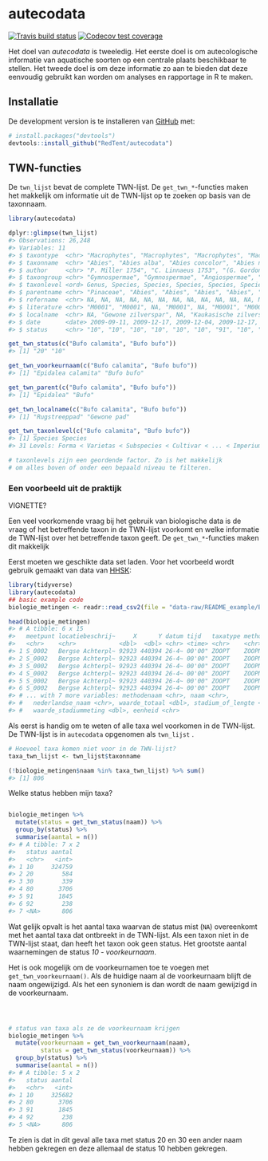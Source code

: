 
<!-- README.md is generated from README.Rmd. Please edit that file -->

# autecodata

<!-- badges: start -->

[![Travis build
status](https://travis-ci.org/RedTent/autecodata.svg?branch=master)](https://travis-ci.org/RedTent/autecodata)
[![Codecov test
coverage](https://codecov.io/gh/RedTent/autecodata/branch/master/graph/badge.svg)](https://codecov.io/gh/RedTent/autecodata?branch=master)
<!-- badges: end -->

Het doel van *autecodata* is tweeledig. Het eerste doel is om
autecologische informatie van aquatische soorten op een centrale plaats
beschikbaar te stellen. Het tweede doel is om deze informatie zo aan te
bieden dat deze eenvoudig gebruikt kan worden om analyses en rapportage
in R te maken.

## Installatie

De development version is te installeren van
[GitHub](https://github.com/) met:

``` r
# install.packages("devtools")
devtools::install_github("RedTent/autecodata")
```

## TWN-functies

De `twn_lijst` bevat de complete TWN-lijst. De `get_twn_*`-functies
maken het makkelijk om informatie uit de TWN-lijst op te zoeken op basis
van de taxonnaam.

``` r
library(autecodata)

dplyr::glimpse(twn_lijst)
#> Observations: 26,248
#> Variables: 11
#> $ taxontype  <chr> "Macrophytes", "Macrophytes", "Macrophytes", "Macro...
#> $ taxonname  <chr> "Abies", "Abies alba", "Abies concolor", "Abies nor...
#> $ author     <chr> "P. Miller 1754", "C. Linnaeus 1753", "(G. Gordon e...
#> $ taxongroup <chr> "Gymnospermae", "Gymnospermae", "Angiospermae", "Gy...
#> $ taxonlevel <ord> Genus, Species, Species, Species, Species, Species,...
#> $ parentname <chr> "Pinaceae", "Abies", "Abies", "Abies", "Abies", "Ab...
#> $ refername  <chr> NA, NA, NA, NA, NA, NA, NA, NA, NA, NA, NA, NA, NA,...
#> $ literature <chr> "M0001", "M0001", NA, "M0001", NA, "M0001", "M0001"...
#> $ localname  <chr> NA, "Gewone zilverspar", NA, "Kaukasische zilverspa...
#> $ date       <date> 2009-09-11, 2009-12-17, 2009-12-04, 2009-12-17, 20...
#> $ status     <chr> "10", "10", "10", "10", "10", "10", "91", "10", "10...

get_twn_status(c("Bufo calamita", "Bufo bufo"))
#> [1] "20" "10"

get_twn_voorkeurnaam(c("Bufo calamita", "Bufo bufo"))
#> [1] "Epidalea calamita" "Bufo bufo"

get_twn_parent(c("Bufo calamita", "Bufo bufo"))
#> [1] "Epidalea" "Bufo"

get_twn_localname(c("Bufo calamita", "Bufo bufo"))
#> [1] "Rugstreeppad" "Gewone pad"

get_twn_taxonlevel(c("Bufo calamita", "Bufo bufo"))
#> [1] Species Species
#> 31 Levels: Forma < Varietas < Subspecies < Cultivar < ... < Imperium

# taxonlevels zijn een geordende factor. Zo is het makkelijk 
# om alles boven of onder een bepaald niveau te filteren.
```

### Een voorbeeld uit de praktijk

VIGNETTE?

Een veel voorkomende vraag bij het gebruik van biologische data is de
vraag of het betreffende taxon in de TWN-lijst voorkomt en welke
informatie de TWN-lijst over het betreffende taxon geeft. De
`get_twn_*`-functies maken dit makkelijk

Eerst moeten we geschikte data set laden. Voor het voorbeeld wordt
gebruik gemaakt van data van
[HHSK](https://www.schielandendekrimpenerwaard.nl/ons-werk/waterkwaliteit/metingen-waterkwaliteit):

``` r
library(tidyverse)
library(autecodata)
## basic example code
biologie_metingen <- readr::read_csv2(file = "data-raw/README_example/Biologische_meetgegevens_HHSK.csv") 

head(biologie_metingen)
#> # A tibble: 6 x 15
#>   meetpunt locatiebeschrij~     X      Y datum tijd   taxatype methodecode
#>   <chr>    <chr>            <dbl>  <dbl> <chr> <time> <chr>    <chr>      
#> 1 S_0002   Bergse Achterpl~ 92923 440394 26-4~ 00'00" ZOOPT    ZOOPN      
#> 2 S_0002   Bergse Achterpl~ 92923 440394 26-4~ 00'00" ZOOPT    ZOOPN      
#> 3 S_0002   Bergse Achterpl~ 92923 440394 26-4~ 00'00" ZOOPT    ZOOPN      
#> 4 S_0002   Bergse Achterpl~ 92923 440394 26-4~ 00'00" ZOOPT    ZOOPN      
#> 5 S_0002   Bergse Achterpl~ 92923 440394 26-4~ 00'00" ZOOPT    ZOOPN      
#> 6 S_0002   Bergse Achterpl~ 92923 440394 26-4~ 00'00" ZOOPT    ZOOPN      
#> # ... with 7 more variables: methodenaam <chr>, naam <chr>,
#> #   nederlandse_naam <chr>, waarde_totaal <dbl>, stadium_of_lengte <chr>,
#> #   waarde_stadiummeting <dbl>, eenheid <chr>
```

Als eerst is handig om te weten of alle taxa wel voorkomen in de
TWN-lijst. De TWN-lijst is in `autecodata` opgenomen als `twn_lijst` .

``` r
# Hoeveel taxa komen niet voor in de TWN-lijst?
taxa_twn_lijst <- twn_lijst$taxonname

(!biologie_metingen$naam %in% taxa_twn_lijst) %>% sum()
#> [1] 806
```

Welke status hebben mijn taxa?

``` r

biologie_metingen %>% 
  mutate(status = get_twn_status(naam)) %>% 
  group_by(status) %>% 
  summarise(aantal = n())
#> # A tibble: 7 x 2
#>   status aantal
#>   <chr>   <int>
#> 1 10     324759
#> 2 20        584
#> 3 30        339
#> 4 80       3706
#> 5 91       1845
#> 6 92        238
#> 7 <NA>      806
```

Wat gelijk opvalt is het aantal taxa waarvan de status mist (`NA`)
overeenkomt met het aantal taxa dat ontbreekt in de TWN-lijst. Als een
taxon niet in de TWN-lijst staat, dan heeft het taxon ook geen status.
Het grootste aantal waarnemingen de status *10 - voorkeurnaam*.

Het is ook mogelijk om de voorkeurnamen toe te voegen met
`get_twn_voorkeurnaam()`. Als de huidige naam al de voorkeurnaam blijft
de naam ongewijzigd. Als het een synoniem is dan wordt de naam gewijzigd
in de voorkeurnaam.

``` r



# status van taxa als ze de voorkeurnaam krijgen
biologie_metingen %>% 
  mutate(voorkeurnaam = get_twn_voorkeurnaam(naam),
         status = get_twn_status(voorkeurnaam)) %>% 
  group_by(status) %>% 
  summarise(aantal = n())
#> # A tibble: 5 x 2
#>   status aantal
#>   <chr>   <int>
#> 1 10     325682
#> 2 80       3706
#> 3 91       1845
#> 4 92        238
#> 5 <NA>      806
```

Te zien is dat in dit geval alle taxa met status 20 en 30 een ander naam
hebben gekregen en deze allemaal de status 10 hebben gekregen.
